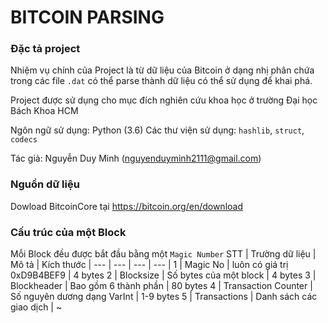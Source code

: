 # BITCOIN PARSING
### Đặc tả project
Nhiệm vụ chính của Project là từ dữ liệu của Bitcoin ở dạng nhị phân chứa trong các file ```.dat``` có thể parse thành dữ liệu có thể sử dụng để khai phá.

Project được sử dụng cho mục đích nghiên cứu khoa học ở trường Đại học Bách Khoa HCM

Ngôn ngữ sử dụng: Python (3.6)
Các thư viện sử dụng: ```hashlib```, ```struct```, ```codecs```

Tác giả: Nguyễn Duy Minh (nguyenduyminh2111@gmail.com)

### Nguồn dữ liệu
Dowload BitcoinCore tại https://bitcoin.org/en/download 

### Cấu trúc của một Block
Mỗi Block đều được bắt đầu bằng một ```Magic Number``` 
STT | Trường dữ liệu | Mô tả | Kích thước |
--- | --- | --- | --- |
1 | Magic No | luôn có giá trị 0xD9B4BEF9 | 4 bytes
2 | Blocksize | Số bytes của một block | 4 bytes
3 | Blockheader | Bao gồm 6 thành phần | 80 bytes
4 | Transaction Counter | Số nguyên dương dạng VarInt | 1-9 bytes
5 | Transactions | Danh sách các giao dịch | ~
